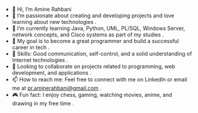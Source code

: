 - 👋  Hi, I’m Amine Rahbani
- 👀 I’m passionate about creating and developing projects and love learning about new technologies .
- 🌱 I’m currently learning Java, Python, UML, PL/SQL, Windows Server, network concepts, and Cisco systems as part of my studies .
- 💼 My goal is to become a great programmer and build a successful career in tech .
- 💪 Skills: Good communication, self-control, and a solid understanding of Internet technologies .
- 💞️ Looking to collaborate on projects related to programming, web development, and applications .
- 📫 How to reach me: Feel free to connect with me on LinkedIn or email me at pr.aminerahbani@gmail.com .
- 🎮 Fun fact: I enjoy chess, gaming, watching movies, anime, and drawing in my free time .

